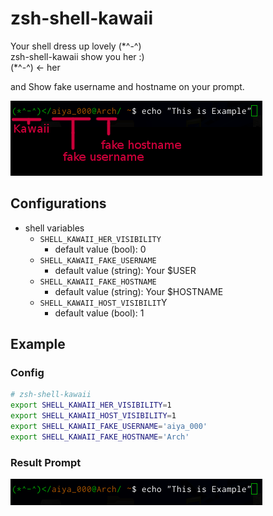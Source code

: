 # zsh-shell-kawaii

Your shell dress up lovely (\*^-^)  
zsh-shell-kawaii show you her :)  
(\*^-^) <- her

and Show fake username and hostname on your prompt.

![example](example.png)


## Configurations
* shell variables
    + `SHELL_KAWAII_HER_VISIBILITY`
        - default value (bool): 0
    + `SHELL_KAWAII_FAKE_USERNAME`
        - default value (string): Your $USER
    + `SHELL_KAWAII_FAKE_HOSTNAME`
        - default value (string): Your $HOSTNAME
    + `SHELL_KAWAII_HOST_VISIBILIT`Y
        - default value (bool): 1

## Example
### Config
```zsh
# zsh-shell-kawaii
export SHELL_KAWAII_HER_VISIBILITY=1
export SHELL_KAWAII_HOST_VISIBILITY=1
export SHELL_KAWAII_FAKE_USERNAME='aiya_000'
export SHELL_KAWAII_FAKE_HOSTNAME='Arch'
```

### Result Prompt
![result](result.png)
